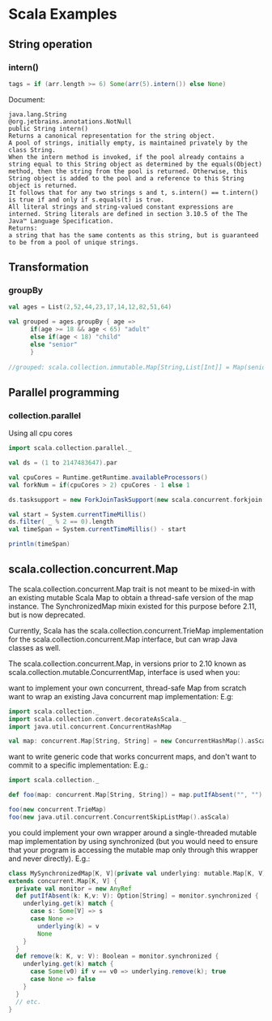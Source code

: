 # Scala Examples

## String operation

### intern()

```scala
tags = if (arr.length >= 6) Some(arr(5).intern()) else None)
```

Document:

```
java.lang.String
@org.jetbrains.annotations.NotNull 
public String intern()
Returns a canonical representation for the string object.
A pool of strings, initially empty, is maintained privately by the class String.
When the intern method is invoked, if the pool already contains a string equal to this String object as determined by the equals(Object) method, then the string from the pool is returned. Otherwise, this String object is added to the pool and a reference to this String object is returned.
It follows that for any two strings s and t, s.intern() == t.intern() is true if and only if s.equals(t) is true.
All literal strings and string-valued constant expressions are interned. String literals are defined in section 3.10.5 of the The Java™ Language Specification.
Returns:
a string that has the same contents as this string, but is guaranteed to be from a pool of unique strings.
```

## Transformation

### groupBy

```scala
val ages = List(2,52,44,23,17,14,12,82,51,64)

val grouped = ages.groupBy { age =>
      if(age >= 18 && age < 65) "adult"
      else if(age < 18) "child"
      else "senior"
      }
      
//grouped: scala.collection.immutable.Map[String,List[Int]] = Map(senior -> List(82), adult -> List(52, 44, 23, 51, 64), child -> List(2, 17, 14, 12))

```

## Parallel programming

### collection.parallel

Using all cpu cores

```scala
import scala.collection.parallel._

val ds = (1 to 2147483647).par

val cpuCores = Runtime.getRuntime.availableProcessors()
val forkNum = if(cpuCores > 2) cpuCores - 1 else 1

ds.tasksupport = new ForkJoinTaskSupport(new scala.concurrent.forkjoin.ForkJoinPool(forkNum))

val start = System.currentTimeMillis()
ds.filter( _ % 2 == 0).length
val timeSpan = System.currentTimeMillis() - start

println(timeSpan)
```

## scala.collection.concurrent.Map

The scala.collection.concurrent.Map trait is not meant to be mixed-in with an existing mutable Scala Map to obtain a thread-safe version of the map instance. The SynchronizedMap mixin existed for this purpose before 2.11, but is now deprecated.

Currently, Scala has the scala.collection.concurrent.TrieMap implementation for the scala.collection.concurrent.Map interface, but can wrap Java classes as well.

The scala.collection.concurrent.Map, in versions prior to 2.10 known as scala.collection.mutable.ConcurrentMap, interface is used when you:

want to implement your own concurrent, thread-safe Map from scratch
want to wrap an existing Java concurrent map implementation:
E.g:

```scala
import scala.collection._
import scala.collection.convert.decorateAsScala._
import java.util.concurrent.ConcurrentHashMap

val map: concurrent.Map[String, String] = new ConcurrentHashMap().asScala

```
want to write generic code that works concurrent maps, and don't want to commit to a specific implementation:
E.g.:

```scala
import scala.collection._

def foo(map: concurrent.Map[String, String]) = map.putIfAbsent("", "")

foo(new concurrent.TrieMap)
foo(new java.util.concurrent.ConcurrentSkipListMap().asScala)
```
you could implement your own wrapper around a single-threaded mutable map implementation by using synchronized (but you would need to ensure that your program is accessing the mutable map only through this wrapper and never directly).
E.g.:

```scala
class MySynchronizedMap[K, V](private val underlying: mutable.Map[K, V])
extends concurrent.Map[K, V] {
  private val monitor = new AnyRef
  def putIfAbsent(k: K,v: V): Option[String] = monitor.synchronized {
    underlying.get(k) match {
      case s: Some[V] => s
      case None =>
        underlying(k) = v
        None
    }
  }
  def remove(k: K, v: V): Boolean = monitor.synchronized {
    underlying.get(k) match {
      case Some(v0) if v == v0 => underlying.remove(k); true
      case None => false
    }
  }
  // etc.
}
```